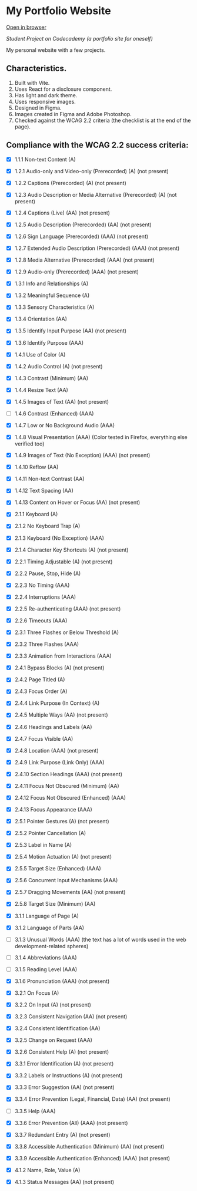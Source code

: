 
# My Portfolio Website
[Open in browser](https://zverolen.github.io)

*Student Project on Codecademy (a portfolio site for oneself)*

My personal website with a few projects.

## Characteristics.

1. Built with Vite.
2. Uses React for a disclosure component.
3. Has light and dark theme.
4. Uses responsive images.
5. Designed in Figma.
6. Images created in Figma and Adobe Photoshop. 
7. Checked against the WCAG 2.2 criteria (the checklist is at the end of the page).

## Compliance with the WCAG 2.2 success criteria:

- [x] 1.1.1 Non-text Content (A)
- [x] 1.2.1 Audio-only and Video-only (Prerecorded) (A) (not present)
- [x] 1.2.2 Captions (Prerecorded) (A) (not present)
- [x] 1.2.3 Audio Description or Media Alternative (Prerecorded) (A) (not present)
- [x] 1.2.4 Captions (Live) (AA) (not present)
- [x] 1.2.5 Audio Description (Prerecorded) (AA) (not present)
- [x] 1.2.6 Sign Language (Prerecorded) (AAA) (not present)
- [x] 1.2.7 Extended Audio Description (Prerecorded) (AAA) (not present)
- [x] 1.2.8 Media Alternative (Prerecorded) (AAA) (not present)
- [x] 1.2.9 Audio-only (Prerecorded) (AAA) (not present)

- [x] 1.3.1 Info and Relationships (A)
- [x] 1.3.2 Meaningful Sequence (A)
- [x] 1.3.3 Sensory Characteristics (A)
- [x] 1.3.4 Orientation (AA)
- [x] 1.3.5 Identify Input Purpose (AA) (not present)
- [x] 1.3.6 Identify Purpose (AAA)

- [x] 1.4.1 Use of Color (A)
- [x] 1.4.2 Audio Control  (A) (not present)
- [x] 1.4.3 Contrast (Minimum) (AA)
- [x] 1.4.4 Resize Text (AA)
- [x] 1.4.5 Images of Text (AA) (not present)
- [ ] 1.4.6 Contrast (Enhanced) (AAA)
- [x] 1.4.7 Low or No Background Audio (AAA)
- [x] 1.4.8 Visual Presentation (AAA) (Color tested in Firefox, everything else verified too)
- [x] 1.4.9 Images of Text (No Exception) (AAA) (not present)
- [x] 1.4.10 Reflow (AA)
- [x] 1.4.11 Non-text Contrast (AA)
- [x] 1.4.12 Text Spacing (AA)
- [x] 1.4.13 Content on Hover or Focus (AA) (not present)

- [x] 2.1.1 Keyboard (A)
- [x] 2.1.2 No Keyboard Trap (A)
- [x] 2.1.3 Keyboard (No Exception) (AAA)
- [x] 2.1.4 Character Key Shortcuts (A) (not present)

- [x] 2.2.1 Timing Adjustable (A) (not present)
- [x] 2.2.2 Pause, Stop, Hide (A)
- [x] 2.2.3 No Timing (AAA)
- [x] 2.2.4 Interruptions (AAA)
- [x] 2.2.5 Re-authenticating (AAA) (not present)
- [x] 2.2.6 Timeouts (AAA)

- [x] 2.3.1 Three Flashes or Below Threshold (A)
- [x] 2.3.2 Three Flashes (AAA)
- [x] 2.3.3 Animation from Interactions (AAA)

- [x] 2.4.1 Bypass Blocks (A) (not present)
- [x] 2.4.2 Page Titled (A)
- [x] 2.4.3 Focus Order (A)
- [x] 2.4.4 Link Purpose (In Context) (A)
- [x] 2.4.5 Multiple Ways (AA) (not present)
- [x] 2.4.6 Headings and Labels (AA)
- [x] 2.4.7 Focus Visible (AA)
- [x] 2.4.8 Location (AAA) (not present)
- [x] 2.4.9 Link Purpose (Link Only) (AAA)
- [x] 2.4.10 Section Headings (AAA) (not present)
- [x] 2.4.11 Focus Not Obscured (Minimum) (AA)
- [x] 2.4.12 Focus Not Obscured (Enhanced) (AAA)
- [x] 2.4.13 Focus Appearance (AAA)

- [x] 2.5.1 Pointer Gestures (A) (not present)
- [x] 2.5.2 Pointer Cancellation (A)
- [x] 2.5.3 Label in Name (A)
- [x] 2.5.4 Motion Actuation (A) (not present)
- [x] 2.5.5 Target Size (Enhanced) (AAA)
- [x] 2.5.6 Concurrent Input Mechanisms (AAA)
- [x] 2.5.7 Dragging Movements (AA) (not present)
- [x] 2.5.8 Target Size (Minimum) (AA)

- [x] 3.1.1 Language of Page (A)
- [x] 3.1.2 Language of Parts (AA)
- [ ] 3.1.3 Unusual Words (AAA) (the text has a lot of words used in the web development-related spheres)
- [ ] 3.1.4 Abbreviations (AAA)
- [ ] 3.1.5 Reading Level (AAA)
- [x] 3.1.6 Pronunciation (AAA) (not present)

- [x] 3.2.1 On Focus (A)
- [x] 3.2.2 On Input (A) (not present)
- [x] 3.2.3 Consistent Navigation (AA) (not present)
- [x] 3.2.4 Consistent Identification (AA)
- [x] 3.2.5 Change on Request (AAA)
- [x] 3.2.6 Consistent Help (A) (not present)

- [x] 3.3.1 Error Identification (A) (not present)
- [x] 3.3.2 Labels or Instructions (A) (not present)
- [x] 3.3.3 Error Suggestion (AA) (not present)
- [x] 3.3.4 Error Prevention (Legal, Financial, Data) (AA) (not present)
- [ ] 3.3.5 Help (AAA)
- [x] 3.3.6 Error Prevention (All) (AAA) (not present)
- [x] 3.3.7 Redundant Entry (A) (not present)
- [x] 3.3.8 Accessible Authentication (Minimum) (AA) (not present)
- [x] 3.3.9 Accessible Authentication (Enhanced) (AAA) (not present)

- [x] 4.1.2 Name, Role, Value (A)
- [x] 4.1.3 Status Messages (AA) (not present)
